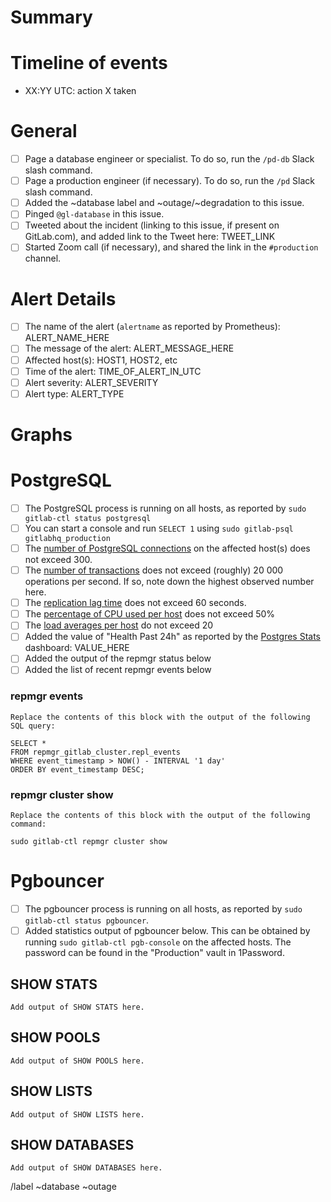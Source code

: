 # Summary

<!-- Add a brief summary of the incident here, then remove this comment. -->

# Timeline of events

<!--

Here you should add the timeline of events, such as when the incident happened,
when action X was taken, etc.

-->

* XX:YY UTC: action X taken

# General

* [ ] Page a database engineer or specialist. To do so, run the `/pd-db` Slack
  slash command.
* [ ] Page a production engineer (if necessary). To do so, run the `/pd` Slack
  slash command.
* [ ] Added the ~database label and ~outage/~degradation to this issue.
* [ ] Pinged `@gl-database` in this issue.
* [ ] Tweeted about the incident (linking to this issue, if present on
  GitLab.com), and added link to the Tweet here: TWEET_LINK
* [ ] Started Zoom call (if necessary), and shared the link in the `#production`
  channel.

# Alert Details

* [ ] The name of the alert (`alertname` as reported by Prometheus): ALERT_NAME_HERE
* [ ] The message of the alert: ALERT_MESSAGE_HERE
* [ ] Affected host(s): HOST1, HOST2, etc
* [ ] Time of the alert: TIME_OF_ALERT_IN_UTC
* [ ] Alert severity: ALERT_SEVERITY
* [ ] Alert type: ALERT_TYPE

# Graphs

<!--

If there are any graphs related to the incident, add them here as either images
or regular links.

If there are none, remove this section (including the header).

-->

# PostgreSQL

<!--

If the incident does not affect PostgreSQL (e.g. it's pgbouncer specific),
remove this section, including the title.

Some of these checkboxes might not be necessary and can be removed. For example,
if a host was rebooted unexpected many of the below checkboxes are not
necessary.

When checkboxes say "The value of X does not exceed Y", make sure to add the
value if the threshold _is_ exceeded.

-->

* [ ] The PostgreSQL process is running on all hosts, as reported by
  `sudo gitlab-ctl status postgresql`
* [ ] You can start a console and run `SELECT 1` using `sudo gitlab-psql
  gitlabhq_production`
* [ ] The [number of PostgreSQL connections](https://dashboards.gitlab.net/dashboard/db/postgres-stats?panelId=29&fullscreen&orgId=1)
  on the affected host(s) does not exceed 300.
* [ ] The [number of transactions](https://dashboards.gitlab.net/dashboard/db/postgres-stats?panelId=5&fullscreen&orgId=1)
  does not exceed (roughly) 20 000 operations per second. If so, note down the
  highest observed number here.
* [ ] The [replication lag time](https://dashboards.gitlab.net/dashboard/db/postgres-stats?panelId=16&fullscreen&orgId=1)
  does not exceed 60 seconds.
* [ ] The [percentage of CPU used per host](https://dashboards.gitlab.net/dashboard/db/postgres-stats?panelId=13&fullscreen&orgId=1)
  does not exceed 50%
* [ ] The [load averages per host](https://dashboards.gitlab.net/dashboard/db/postgres-stats?panelId=9&fullscreen&orgId=1)
  do not exceed 20
* [ ] Added the value of "Health Past 24h" as reported by the
  [Postgres Stats](https://dashboards.gitlab.net/dashboard/db/postgres-stats?orgId=1)
  dashboard: VALUE_HERE
* [ ] Added the output of the repmgr status below
* [ ] Added the list of recent repmgr events below

### repmgr events

```
Replace the contents of this block with the output of the following SQL query:

SELECT *
FROM repmgr_gitlab_cluster.repl_events
WHERE event_timestamp > NOW() - INTERVAL '1 day'
ORDER BY event_timestamp DESC;
```

### repmgr cluster show

```
Replace the contents of this block with the output of the following command:

sudo gitlab-ctl repmgr cluster show
```

# Pgbouncer

<!--

If the incident does not affect pgbouncer (e.g. it's PostgreSQL specific),
remove this section, including the title.

-->

* [ ] The pgbouncer process is running on all hosts, as reported by
  `sudo gitlab-ctl status pgbouncer`.
* [ ] Added statistics output of pgbouncer below. This can be obtained by
  running `sudo gitlab-ctl pgb-console` on the affected hosts. The password can
  be found in the "Production" vault in 1Password.

## SHOW STATS

```
Add output of SHOW STATS here.
```

## SHOW POOLS

```
Add output of SHOW POOLS here.
```

## SHOW LISTS

```
Add output of SHOW LISTS here.
```

## SHOW DATABASES

```
Add output of SHOW DATABASES here.
```

/label ~database ~outage
